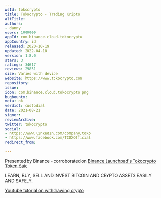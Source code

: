 ```yaml
---
wsId: tokocrypto
title: Tokocrypto - Trading Kripto
altTitle: 
authors:
- danny
users: 1000000
appId: com.binance.cloud.tokocrypto
appCountry: id
released: 2020-10-19
updated: 2022-04-18
version: 1.8.0
stars: 3
ratings: 34617
reviews: 29851
size: Varies with device
website: https://www.tokocrypto.com
repository: 
issue: 
icon: com.binance.cloud.tokocrypto.png
bugbounty: 
meta: ok
verdict: custodial
date: 2021-08-21
signer: 
reviewArchive: 
twitter: tokocrypto
social:
- https://www.linkedin.com/company/toko
- https://www.facebook.com/TCDXOfficial
redirect_from: 

---
```


Presented by Binance - corroborated on [Binance Launchpad's Tokocrypto Token Sale](https://www.binance.com/en/support/announcement/4620c8a2a87c42978519750964af7aa4)

LEARN, BUY, SELL AND INVEST BITCOIN AND CRYPTO ASSETS EASILY AND SAFELY.

[Youtube tutorial on withdrawing crypto](https://www.youtube.com/watch?v=oDQCzjkQDUg)
